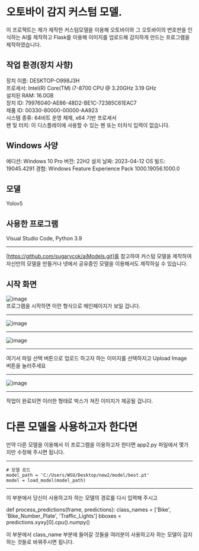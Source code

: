 # 오토바이 감지 커스텀 모델.

이 프로젝트는 제가 제작한 커스텀모델을 이용해 오토바이와 그 오토바이의 번호판을 인식하는 AI를 제작하고 Flask를 이용해 이미지를 업로드해 감지하게 만드는 프로그램을 제작하였습니다.<br>

## 작업 환경(장치 사향)
장치 이름:	DESKTOP-O998J3H<br>
프로세서:	Intel(R) Core(TM) i7-8700 CPU @ 3.20GHz   3.19 GHz<br>
설치된 RAM:	16.0GB<br>
장치 ID:	79976040-AE86-48D2-BE1C-72385C61EAC7<br>
제품 ID:	00330-80000-00000-AA923<br>
시스템 종류:	64비트 운영 체제, x64 기반 프로세서<br>
펜 및 터치:	이 디스플레이에 사용할 수 있는 펜 또는 터치식 입력이 없습니다.<br>

## Windows 사양
에디션:	Windows 10 Pro
버전:	22H2
설치 날짜:	‎2023-‎04-‎12
OS 빌드:	19045.4291
경험:	Windows Feature Experience Pack 1000.19056.1000.0

## 모댈
Yolov5

## 사용한 프로그램
Visual Studio Code, Python 3.9
***
[https://github.com/sugarycok/aiModels.git]를 참고하여 커스텀 모델을 제작하여 자신만의 모델을 만들거나 넷에서 공유중인 모델을 이용해서도 제작하실 수 있습니다.<br>

## 시작 화면
![image](https://github.com/sugarycok/yolov5.project/assets/167059284/bff33204-af1b-491d-a2a3-e67807941857)<br>
프로그램을 시작하면 이런 형식으로 메인페이지가 보일 겁니다.<br>

***

![image](https://github.com/sugarycok/yolov5.project/assets/167059284/fc6f0137-082e-422d-bad1-91f63cc35e7b)
***
![image](https://github.com/sugarycok/yolov5.project/assets/167059284/0c0f8e41-ef7f-44cc-b244-5a91b6fc7518)
***
여기서 파일 선택 버튼으로 업로드 하고자 하는 이미지를 선택하지고 Upload Image 버튼을 눌러주세요<br>

***
![image](https://github.com/sugarycok/yolov5.project/assets/167059284/630d461e-fcbe-4690-a9a8-e195f87fe35a)
***
작업이 완료되면 이러한 형태로 박스가 쳐진 이미지가 제공될 겁니다.<br>

# 다른 모델을 사용하고자 한다면

만약 다른 모델을 이용해서 이 프로그램을 이용하고자 한다면 app2.py 파일에서 몇가지만 수정해 주시면 됩니다.<br>
***
    # 모델 로드
    model_path = 'C:/Users/WSU/Desktop/new2/model/best.pt'
    model = load_model(model_path)
***
이 부분에서 당신이 사용하고자 하는 모델의 경로를 다시 입력해 주시고<br>

def process_predictions(frame, predictions):
    class_names = ['Bike', 'Bike_Number_Plate', 'Traffic_Lights']
    bboxes = predictions.xyxy[0].cpu().numpy()  

이 부분에서 class_name 부분에 들어갈 것들을 여러분이 사용하고자 하는 모델이 감지하는 것들로 바꿔주시면 됩니다.<br>
